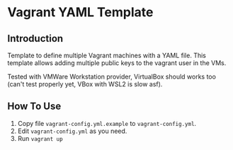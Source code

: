 # Vagrant YAML Template

## Introduction

Template to define multiple Vagrant machines with a YAML file. This template allows adding multiple public keys to the vagrant user in the VMs.

Tested with VMWare Workstation provider, VirtualBox should works too (can't test properly yet, VBox with WSL2 is slow asf).

## How To Use

1. Copy file `vagrant-config.yml.example` to `vagrant-config.yml`.
2. Edit `vagrant-config.yml` as you need.
3. Run `vagrant up`
